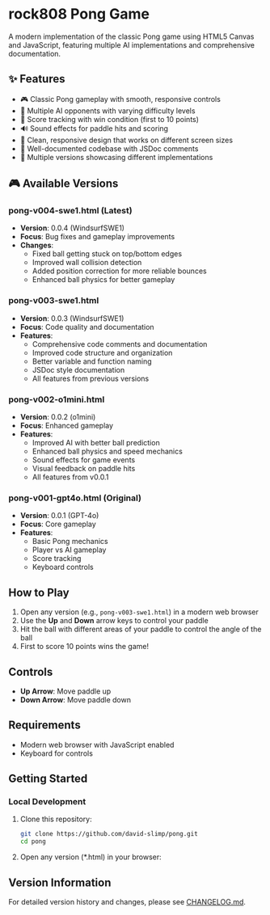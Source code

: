 # rock808 Pong Game

A modern implementation of the classic Pong game using HTML5 Canvas and JavaScript, featuring multiple AI implementations and comprehensive documentation.

## ✨ Features
- 🎮 Classic Pong gameplay with smooth, responsive controls
- 🤖 Multiple AI opponents with varying difficulty levels
- 🎯 Score tracking with win condition (first to 10 points)
- 🔊 Sound effects for paddle hits and scoring
- 🎨 Clean, responsive design that works on different screen sizes
- 📝 Well-documented codebase with JSDoc comments
- 🚀 Multiple versions showcasing different implementations

## 🎮 Available Versions

### pong-v004-swe1.html (Latest)
- **Version**: 0.0.4 (WindsurfSWE1)
- **Focus**: Bug fixes and gameplay improvements
- **Changes**:
  - Fixed ball getting stuck on top/bottom edges
  - Improved wall collision detection
  - Added position correction for more reliable bounces
  - Enhanced ball physics for better gameplay

### pong-v003-swe1.html
- **Version**: 0.0.3 (WindsurfSWE1)
- **Focus**: Code quality and documentation
- **Features**:
  - Comprehensive code comments and documentation
  - Improved code structure and organization
  - Better variable and function naming
  - JSDoc style documentation
  - All features from previous versions

### pong-v002-o1mini.html
- **Version**: 0.0.2 (o1mini)
- **Focus**: Enhanced gameplay
- **Features**:
  - Improved AI with better ball prediction
  - Enhanced ball physics and speed mechanics
  - Sound effects for game events
  - Visual feedback on paddle hits
  - All features from v0.0.1

### pong-v001-gpt4o.html (Original)
- **Version**: 0.0.1 (GPT-4o)
- **Focus**: Core gameplay
- **Features**:
  - Basic Pong mechanics
  - Player vs AI gameplay
  - Score tracking
  - Keyboard controls

## How to Play
1. Open any version (e.g., `pong-v003-swe1.html`) in a modern web browser
2. Use the **Up** and **Down** arrow keys to control your paddle
3. Hit the ball with different areas of your paddle to control the angle of the ball
4. First to score 10 points wins the game!

## Controls
- **Up Arrow**: Move paddle up
- **Down Arrow**: Move paddle down

## Requirements
- Modern web browser with JavaScript enabled
- Keyboard for controls

## Getting Started
### Local Development
1. Clone this repository:
   ```bash
   git clone https://github.com/david-slimp/pong.git
   cd pong
   ```
2. Open any version (*.html) in your browser:


## Version Information
For detailed version history and changes, please see [CHANGELOG.md](CHANGELOG.md).
